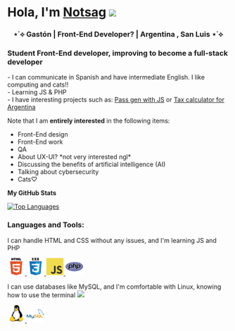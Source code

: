 <h1>Hola, I'm <a href="https://notsag.xyz/">Notsag</a> <img src="https://i.pinimg.com/originals/85/07/5e/85075e1992bd0141af194e72ecc973de.gif" width="60"> </h1>

<div align="center">
<h3>⋆˙⟡ Gastón | Front-End Developer? | Argentina , San Luis ⋆˙⟡</h3>
</div>

<p align="center">
  <h3> Student Front-End developer, improving to become a full-stack developer</h3>
</p>

<p>
  - I can communicate in Spanish and have intermediate English. I like computing and cats!! <br>
  - Learning JS & PHP <br>
  - I have interesting projects such as: <a href="https://github.com/ntsg-hub/Password-Generator">Pass gen with JS</a> or <a href="https://github.com/ntsg-hub/Calculadora-De-Impuestos">Tax calculator for Argentina</a>
</p>

   
<p>Note that I am <b>entirely interested</b> in the following items:</p>
<ul>
	<li>Front-End design</li>
	<li>Front-End work</li>
	<li>QA</li>
      	<li>About UX-UI? *not very interested ngl*</li>
	<li>Discussing the benefits of artificial intelligence (AI)</li>
      	<li>Talking about cybersecurity</li>
	<li>Cats♡</li>

</ul>
  
<b>My GitHub Stats</b>

<a href="https://github.com/ntsg-hub" align="left"><img src="https://github-readme-stats.vercel.app/api/top-langs/?username=ntsg-hub&theme=dark&show_icons=true" alt="Top Languages" /></a>


<h3 align="left">Languages and Tools:</h3>

<p>I can handle HTML and CSS without any issues, and I'm learning JS and PHP</p>
<p align="left"> </a> <a href="https://www.w3.org/html/" target="_blank" rel="noreferrer"> <img src="https://raw.githubusercontent.com/devicons/devicon/master/icons/html5/html5-original-wordmark.svg" alt="html5" width="40" height="40"/> </a> </a> <a href="https://www.w3schools.com/css/" target="_blank" rel="noreferrer"> <img src="https://raw.githubusercontent.com/devicons/devicon/master/icons/css3/css3-original-wordmark.svg" alt="css3" width="40" height="40"/> <a href="https://developer.mozilla.org/en-US/docs/Web/JavaScript" target="_blank" rel="noreferrer"> <img src="https://raw.githubusercontent.com/devicons/devicon/master/icons/javascript/javascript-original.svg" alt="javascript" width="40" height="40"/> </a> <a href="https://www.php.net" target="_blank" rel="noreferrer"> <img src="https://raw.githubusercontent.com/devicons/devicon/master/icons/php/php-original.svg" alt="php" width="40" height="40"/> </a> 
  
<p>I can use databases like MySQL, and I'm comfortable with Linux, knowing how to use the terminal <img src="https://media.giphy.com/media/WUlplcMpOCEmTGBtBW/giphy.gif" width="20"></p>

 </p> <a href="https://www.linux.org/" target="_blank" rel="noreferrer"> <img src="https://raw.githubusercontent.com/devicons/devicon/master/icons/linux/linux-original.svg" alt="linux" width="40" height="40"/> </a> <a href="https://www.mysql.com/" target="_blank" rel="noreferrer"> <img src="https://raw.githubusercontent.com/devicons/devicon/master/icons/mysql/mysql-original-wordmark.svg" alt="mysql" width="40" height="40"/> </a>



